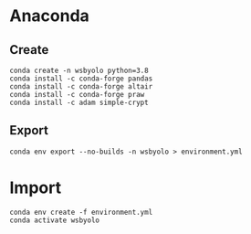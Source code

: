 # Anaconda

## Create
```
conda create -n wsbyolo python=3.8
conda install -c conda-forge pandas
conda install -c conda-forge altair
conda install -c conda-forge praw
conda install -c adam simple-crypt
```

## Export
```
conda env export --no-builds -n wsbyolo > environment.yml
```

# Import
```
conda env create -f environment.yml
conda activate wsbyolo
```